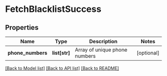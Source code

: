 # FetchBlacklistSuccess

## Properties
Name | Type | Description | Notes
------------ | ------------- | ------------- | -------------
**phone_numbers** | **list[str]** | Array of unique phone numbers | [optional] 

[[Back to Model list]](../README.md#documentation-for-models) [[Back to API list]](../README.md#documentation-for-api-endpoints) [[Back to README]](../README.md)


